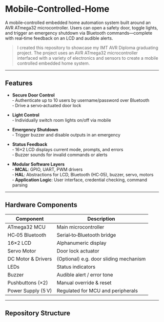 # Mobile‑Controlled‑Home

A mobile‑controlled embedded home automation system built around an AVR ATmega32 microcontroller. Users can open a safety door, toggle lights, and trigger an emergency shutdown via Bluetooth commands—complete with real‑time feedback on an LCD and audible alerts.

> I created this repository to showcase my IMT AVR Diploma graduating project. The project uses an AVR ATmega32 microcontroller interfaced with a variety of electronics and sensors to create a mobile controlled embedded home system.

---

## Features

- **Secure Door Control**  
  ‑ Authenticate up to 10 users by username/password over Bluetooth  
  ‑ Drive a servo‑actuated door lock

- **Light Control**  
  ‑ Individually switch room lights on/off via mobile

- **Emergency Shutdown**  
  ‑ Trigger buzzer and disable outputs in an emergency

- **Status Feedback**  
  ‑ 16×2 LCD displays current mode, prompts, and errors  
  ‑ Buzzer sounds for invalid commands or alerts

- **Modular Software Layers**  
  ‑ **MCAL**: GPIO, UART, PWM drivers  
  ‑ **HAL**: Abstractions for LCD, Bluetooth (HC‑05), buzzer, servo, motors  
  ‑ **Application Logic**: User interface, credential checking, command parsing  

---

## Hardware Components

| Component           | Description                                  |
|---------------------|----------------------------------------------|
| ATmega32 MCU        | Main microcontroller                         |
| HC‑05 Bluetooth     | Serial‑to‑Bluetooth bridge                    |
| 16×2 LCD            | Alphanumeric display                         |
| Servo Motor         | Door lock actuator                           |
| DC Motor & Drivers  | (Optional) e.g. door sliding mechanism       |
| LEDs                | Status indicators                             |
| Buzzer              | Audible alert / error tone                   |
| Pushbuttons (×2)    | Manual override & reset                      |
| Power Supply (5 V)  | Regulated for MCU and peripherals            |

---

## Repository Structure

